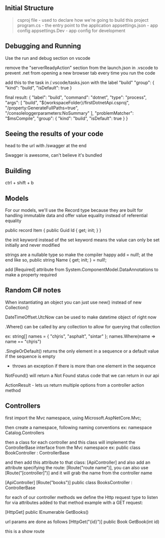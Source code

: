 ## Initial Structure
> csproj file      - used to declare how we're going to build this project
> program.cs       - the entry point to the application
> appsettings.json - app config
> appsettings.Dev  - app config for development




## Debugging and Running
Use the run and debug section on vscode

remove the "serverReadyAction" section from the launch.json in .vscode to prevent .net from opening a new browser tab every time you run the code


add this to the task in /.vscode/tasks.json with the label "build"
"group": {
                "kind": "build",
                "isDefault": true
}



final result:
{
    "label": "build",
    "command": "dotnet",
    "type": "process",
    "args": [
        "build",
        "${workspaceFolder}/firstDotnetApi.csproj",
        "/property:GenerateFullPaths=true",
        "/consoleloggerparameters:NoSummary"
    ],
    "problemMatcher": "$msCompile",
    "group": {
        "kind": "build",
        "isDefault": true
    }
}



## Seeing the results of your code
head to the url with /swagger at the end

Swagger is awesome, can't believe it's bundled


## Building
ctrl + shift + b


## Models
For our models, we'll use the Record type because they are built for handling immutable data and offer value equality instead of referential equality

public record Item
{
    public Guid Id { get; init; }
}

the init keyword instead of the set keyword means the value can only be set initially and never modified

strings are a nullable type so make the compiler happy add = null!; at the end like so,
public string Name { get; init; } = null!;

add [Required] attribute from System.ComponentModel.DataAnnotations to make a property required



## Random C# notes
When instantiating an object you can just use new() instead of new Collection<type>()

DateTimeOffset.UtcNow can be used to make datetime object of right now

.Where() can be called by any collection to allow for querying that collection

ex:
string[] names = { "chjris", "asphalt", "sintar" };
names.Where(name => name == "chjris")

.SingleOrDefault() returns the only element in a sequence or a default value if the sequence is empty
- throws an exception if there is more than one element in the sequence


NotFound() will return a Not Found status code that we can return in our api

ActionResult<Type> - lets us return multiple options from a controller action method

## Controllers
first import the Mvc namespace,
using Microsoft.AspNetCore.Mvc;

then create a namespace, following naming conventions
ex: namespace Catalog.Controllers


then a class for each controller and this class will implement the ControllerBase interface from the Mvc namespace
ex: public class BookController : ControllerBase

and then add this attribute to that class: [ApiController] and also add an attribute specifying the route: [Route("route name")], you can also use [Route("[controller]")] and it will grab the name from the controller name

[ApiController]
[Route("books")]
public class BooksController :  ControllerBase

for each of our controller methods we define the Http request type to listen for via attributes added to that method
example with a GET request:

[HttpGet]
public IEnumerable<Book> GetBooks()

url params are done as follows
[HttpGet("{id}")]
public Book GetBook(int id)

this is a show route






